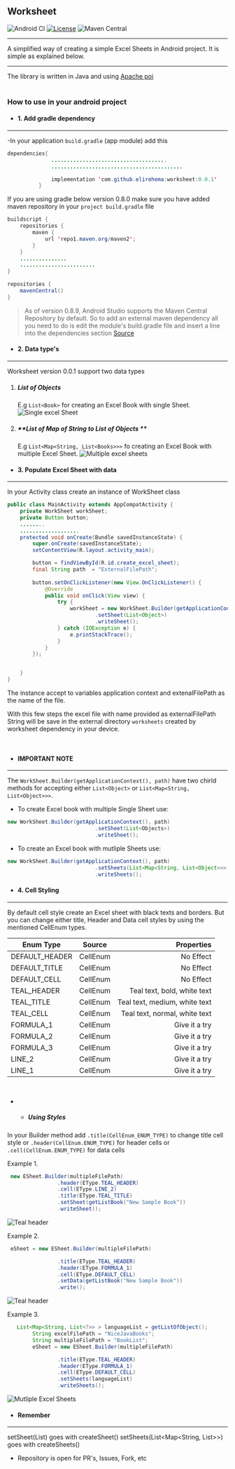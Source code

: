 ## **Worksheet** 
  ![Android CI](https://github.com/elirehema/arcolios/workflows/Android%20CI/badge.svg) [![License](https://img.shields.io/badge/License-Apache%202.0-blue.svg)](https://opensource.org/licenses/Apache-2.0) ![Maven Central](https://img.shields.io/badge/maven--central-v0.0.1-brightgreen)

---

A simplified way of creating a simple Excel Sheets in Android project. It is simple as explained below.

---
The library is written in Java and using [Apache poi](http://poi.apache.org/index.html)
<br><br>
### **How to use in your android project**
- #### **1. Add gradle dependency** 
---

-In your application `build.gradle` (app module) add this 
```java
dependencies{
              .....................................
              ..........................................

              implementation 'com.github.elirehema:worksheet:0.0.1'
          }
```
If you are using gradle below version 0.8.0 make sure you have added maven repository in your `project build.gradle` file
```java
buildscript { 
    repositories { 
        maven { 
            url 'repo1.maven.org/maven2'; 
        } 
    } 
    ...............
    ........................
} 

repositories {
    mavenCentral()
}

```
>As of version 0.8.9, Android Studio supports the Maven Central Repository by default. So to add an external maven dependency all you need to do is edit the module's build.gradle file and insert a line into the dependencies section [Source](https://stackoverflow.com/a/26630422/7098524)

-  #### **2. Data type's**
---
Worksheet  version 0.0.1 support two data types
      
1. ##### **List of Objects**
    E.g `List<Book>` for creating an Excel Book with single Sheet. 
    ![Single excel Sheet](https://raw.githubusercontent.com/elirehema/arcolis/master/img/single_sheet.png)
    
2. ##### **List of Map of String to List of Objects **
    E.g `List<Map<String, List<Books>>>` fo creating an Excel Book with multiple Excel Sheet.
    ![Multiple excel sheets](https://raw.githubusercontent.com/elirehema/arcolis/master/img/Screenshot%20from%202020-08-24%2020-00-18.png)


    
- #### **3. Populate Excel Sheet with data**
---
In your Activity class create an instance of WorkSheet class
```java 
public class MainActivity extends AppCompatActivity {
    private WorkSheet workSheet;
    private Button button;
    ........
    ...................
    protected void onCreate(Bundle savedInstanceState) {
        super.onCreate(savedInstanceState);
        setContentView(R.layout.activity_main);

        button = findViewById(R.id.create_excel_sheet);
        final String path  = "ExternalFilePath";
        
        button.setOnClickListener(new View.OnClickListener() {
            @Override
            public void onClick(View view) {
                try {
                    workSheet = new WorkSheet.Builder(getApplicationContext(), path)
                            .setSheet(List<Object>)
                            .writeSheet();
                } catch (IOException e) {
                    e.printStackTrace();
                }
            }
        });


    }
}

```
The instance accept to variables application context and extenalFilePath as the name of the file.

With this few steps the excel file with name provided as externalFilePath String will be save in the external directory `worksheets` created by worksheet dependency in your device. 

<br>

- #### **IMPORTANT NOTE**
---
The `WorkSheet.Builder(getApplicationContext(), path)` have two chirld methods for accepting either ``List<Object>`` or `List<Map<String, List<Object>>>`.

- To create Excel book with multiple Single Sheet use:
```java
new WorkSheet.Builder(getApplicationContext(), path)
                            .setSheet(List<Objects>)
                            .writeSheet();
```
- To create an Excel book with mutliple Sheets use:

```java 
new WorkSheet.Builder(getApplicationContext(), path)
                            .setSheets(List<Map<String, List<Object>>>)
                            .writeSheets();
```

- #### **4. Cell Styling**
---
By default cell style create an Excel sheet with black texts and borders. But you can change either title, Header and Data cell styles by using the mentioned CellEnum types.

| Enum Type      |        Source       | Properties    |
| ---------------|:-------------------:|--------------:|
| DEFAULT_HEADER | CellEnum            | No Effect     |
| DEFAULT_TITLE  | CellEnum            | No Effect     |
| DEFAULT_CELL   |   CellEnum          |No Effect     |
| TEAL_HEADER    | CellEnum            |Teal text, bold,  white text |
| TEAL_TITLE     | CellEnum            |Teal text, medium,  white text |
| TEAL_CELL      | CellEnum            | Teal text, normal,  white text |
| FORMULA_1      | CellEnum            | Give it a try  |
| FORMULA_2      |  CellEnum           | Give it a try  |
| FORMULA_3      |  CellEnum           | Give it a try  |
| LINE_2         | CellEnum            |Give it a try  |
| LINE_1         |  CellEnum           |Give it a try  |

<br>

- - ##### **Using Styles**
In your Builder method add `.title(CellEnum_ENUM_TYPE)` to change title cell style or `.header(CellEnum.ENUM_TYPE)` for header cells or `.cell(CellEnum.ENUM_TYPE)` for data cells 


Example 1.

```java 
 new ESheet.Builder(multipleFilePath)
                .header(EType.TEAL_HEADER)
                .cell(EType.LINE_2)
                .title(EType.TEAL_TITLE)
                .setSheet(getListBook("New Sample Book"))
                .writeSheet();
```
![Teal header](https://github.com/elirehema/arcolis/blob/master/img/style_1.png?raw=true)

Example 2.

```java
 eSheet = new ESheet.Builder(multipleFilePath)

                .title(EType.TEAL_HEADER)
                .header(EType.FORMULA_1)
                .cell(EType.DEFAULT_CELL)
                .setData(getListBook("New Sample Book"))
                .write();
```
![Teal header](https://github.com/elirehema/arcolis/blob/master/img/exmple_1.png?raw=true)

Example 3.
```java
   List<Map<String, List<?>> > languageList = getListOfObject();
        String excelFilePath = "NiceJavaBooks";
        String multipleFilePath = "BookList";
        eSheet = new ESheet.Builder(multipleFilePath)

                .title(EType.TEAL_HEADER)
                .header(EType.FORMULA_1)
                .cell(EType.DEFAULT_CELL)
                .setSheets(languageList)
                .writeSheets();
```
![Mutliple Excel Sheets](https://github.com/elirehema/arcolis/blob/master/img/ezgif.com-video-to-gif.gif?raw=true)
- #### **Remember**
---
setSheet(List<Objects>)  goes with  createSheet()
setSheets(List<Map<String, List<Object>>>) goes   with createSheets()

- Repository is open for PR's, Issues, Fork, etc
